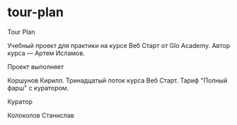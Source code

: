 # tour-plan

Tour Plan

Учебный проект для практики на курсе Веб Старт от Glo Academy. Автор курса — Артем Исламов.

Проект выполняет

Коршунов Кирилл. Тринадцатый поток курса Веб Старт. Тариф "Полный фарш" с куратором.

Куратор

Колоколов Станислав
